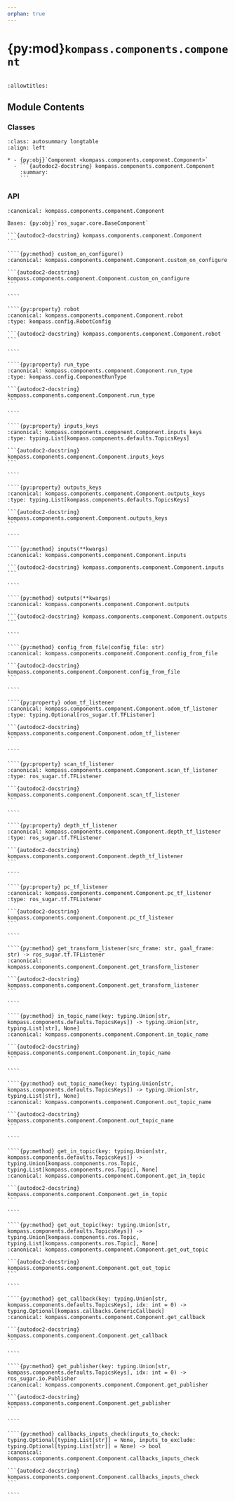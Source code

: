 ```yaml
---
orphan: true
---
```


# {py:mod}`kompass.components.component`

```{py:module} kompass.components.component
```

```{autodoc2-docstring} kompass.components.component
:allowtitles:
```

## Module Contents

### Classes

````{list-table}
:class: autosummary longtable
:align: left

* - {py:obj}`Component <kompass.components.component.Component>`
  - ```{autodoc2-docstring} kompass.components.component.Component
    :summary:
    ```
````

### API

`````{py:class} Component(component_name: str, config: typing.Optional[kompass.config.ComponentConfig] = None, config_file: typing.Optional[str] = None, inputs: typing.Optional[typing.Dict[kompass.components.defaults.TopicsKeys, typing.Union[kompass.components.ros.Topic, typing.List[kompass.components.ros.Topic], None]]] = None, outputs: typing.Optional[typing.Dict[kompass.components.defaults.TopicsKeys, typing.Union[kompass.components.ros.Topic, typing.List[kompass.components.ros.Topic], None]]] = None, fallbacks: typing.Optional[ros_sugar.core.ComponentFallbacks] = None, allowed_inputs: typing.Optional[typing.Dict[str, ros_sugar.io.AllowedTopics]] = None, allowed_outputs: typing.Optional[typing.Dict[str, ros_sugar.io.AllowedTopics]] = None, allowed_run_types: typing.Optional[typing.List[kompass.config.ComponentRunType]] = None, callback_group=None, **kwargs)
:canonical: kompass.components.component.Component

Bases: {py:obj}`ros_sugar.core.BaseComponent`

```{autodoc2-docstring} kompass.components.component.Component
```

````{py:method} custom_on_configure()
:canonical: kompass.components.component.Component.custom_on_configure

```{autodoc2-docstring} kompass.components.component.Component.custom_on_configure
```

````

````{py:property} robot
:canonical: kompass.components.component.Component.robot
:type: kompass.config.RobotConfig

```{autodoc2-docstring} kompass.components.component.Component.robot
```

````

````{py:property} run_type
:canonical: kompass.components.component.Component.run_type
:type: kompass.config.ComponentRunType

```{autodoc2-docstring} kompass.components.component.Component.run_type
```

````

````{py:property} inputs_keys
:canonical: kompass.components.component.Component.inputs_keys
:type: typing.List[kompass.components.defaults.TopicsKeys]

```{autodoc2-docstring} kompass.components.component.Component.inputs_keys
```

````

````{py:property} outputs_keys
:canonical: kompass.components.component.Component.outputs_keys
:type: typing.List[kompass.components.defaults.TopicsKeys]

```{autodoc2-docstring} kompass.components.component.Component.outputs_keys
```

````

````{py:method} inputs(**kwargs)
:canonical: kompass.components.component.Component.inputs

```{autodoc2-docstring} kompass.components.component.Component.inputs
```

````

````{py:method} outputs(**kwargs)
:canonical: kompass.components.component.Component.outputs

```{autodoc2-docstring} kompass.components.component.Component.outputs
```

````

````{py:method} config_from_file(config_file: str)
:canonical: kompass.components.component.Component.config_from_file

```{autodoc2-docstring} kompass.components.component.Component.config_from_file
```

````

````{py:property} odom_tf_listener
:canonical: kompass.components.component.Component.odom_tf_listener
:type: typing.Optional[ros_sugar.tf.TFListener]

```{autodoc2-docstring} kompass.components.component.Component.odom_tf_listener
```

````

````{py:property} scan_tf_listener
:canonical: kompass.components.component.Component.scan_tf_listener
:type: ros_sugar.tf.TFListener

```{autodoc2-docstring} kompass.components.component.Component.scan_tf_listener
```

````

````{py:property} depth_tf_listener
:canonical: kompass.components.component.Component.depth_tf_listener
:type: ros_sugar.tf.TFListener

```{autodoc2-docstring} kompass.components.component.Component.depth_tf_listener
```

````

````{py:property} pc_tf_listener
:canonical: kompass.components.component.Component.pc_tf_listener
:type: ros_sugar.tf.TFListener

```{autodoc2-docstring} kompass.components.component.Component.pc_tf_listener
```

````

````{py:method} get_transform_listener(src_frame: str, goal_frame: str) -> ros_sugar.tf.TFListener
:canonical: kompass.components.component.Component.get_transform_listener

```{autodoc2-docstring} kompass.components.component.Component.get_transform_listener
```

````

````{py:method} in_topic_name(key: typing.Union[str, kompass.components.defaults.TopicsKeys]) -> typing.Union[str, typing.List[str], None]
:canonical: kompass.components.component.Component.in_topic_name

```{autodoc2-docstring} kompass.components.component.Component.in_topic_name
```

````

````{py:method} out_topic_name(key: typing.Union[str, kompass.components.defaults.TopicsKeys]) -> typing.Union[str, typing.List[str], None]
:canonical: kompass.components.component.Component.out_topic_name

```{autodoc2-docstring} kompass.components.component.Component.out_topic_name
```

````

````{py:method} get_in_topic(key: typing.Union[str, kompass.components.defaults.TopicsKeys]) -> typing.Union[kompass.components.ros.Topic, typing.List[kompass.components.ros.Topic], None]
:canonical: kompass.components.component.Component.get_in_topic

```{autodoc2-docstring} kompass.components.component.Component.get_in_topic
```

````

````{py:method} get_out_topic(key: typing.Union[str, kompass.components.defaults.TopicsKeys]) -> typing.Union[kompass.components.ros.Topic, typing.List[kompass.components.ros.Topic], None]
:canonical: kompass.components.component.Component.get_out_topic

```{autodoc2-docstring} kompass.components.component.Component.get_out_topic
```

````

````{py:method} get_callback(key: typing.Union[str, kompass.components.defaults.TopicsKeys], idx: int = 0) -> typing.Optional[kompass.callbacks.GenericCallback]
:canonical: kompass.components.component.Component.get_callback

```{autodoc2-docstring} kompass.components.component.Component.get_callback
```

````

````{py:method} get_publisher(key: typing.Union[str, kompass.components.defaults.TopicsKeys], idx: int = 0) -> ros_sugar.io.Publisher
:canonical: kompass.components.component.Component.get_publisher

```{autodoc2-docstring} kompass.components.component.Component.get_publisher
```

````

````{py:method} callbacks_inputs_check(inputs_to_check: typing.Optional[typing.List[str]] = None, inputs_to_exclude: typing.Optional[typing.List[str]] = None) -> bool
:canonical: kompass.components.component.Component.callbacks_inputs_check

```{autodoc2-docstring} kompass.components.component.Component.callbacks_inputs_check
```

````

`````
